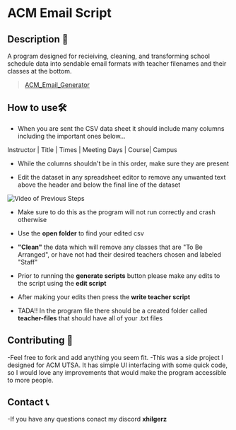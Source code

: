# ACM Email Script

## Description 📓 
A program designed for recieiving, cleaning, and transforming school schedule data into sendable email formats with teacher filenames and their classes at the bottom.

<blockquote class="imgur-embed-pub" lang="en" data-id="a/rUjUz6G"  ><a href="//imgur.com/a/rUjUz6G">ACM_Email_Generator</a></blockquote>

## How to use🛠️
- When you are sent the CSV data sheet it should include many columns including the important ones below...

Instructor | Title | Times | Meeting Days | Course| Campus

- While the columns shouldn't be in this order, make sure they are present

- Edit the dataset in any spreadsheet editor to remove any unwanted text above the header and below the final line of the dataset
 
![Video of Previous Steps](https://imgur.com/a/qx201YA)

- Make sure to do this as the program will not run correctly and crash otherwise

- Use the **open folder** to find your edited csv

-  **"Clean"** the data which will remove any classes that are "To Be Arranged", or have not had their desired teachers chosen and labeled "Staff"
  
- Prior to running the **generate scripts** button please make any edits to the script using the **edit script** 
  
- After making your edits then press the **write teacher script**
- TADA!! In the program file there should be a created folder called **teacher-files** that should have all of your .txt files


## Contributing 🤝
-Feel free to fork and add anything you seem fit. 
-This was a side project I designed for ACM UTSA. It has simple UI interfacing with some quick code, so I would love any improvements that would make the program accessible to more people.

## Contact 📞
-If you have any questions conact my discord **xhilgerz**
